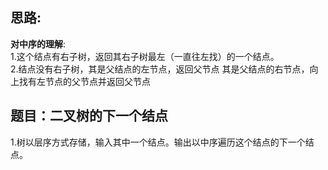 ## 思路: 
__对中序的理解__:  
1.这个结点有右子树，返回其右子树最左（一直往左找）的一个结点。  
2.结点没有右子树，其是父结点的左节点，返回父节点
                              其是父结点的右节点，向上找有左节点的父节点并返回父节点
## 题目：二叉树的下一个结点
1.树以层序方式存储，输入其中一个结点。输出以中序遍历这个结点的下一个结点。

